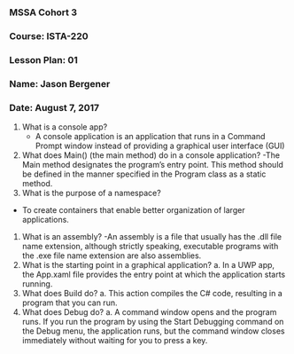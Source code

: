 ### MSSA Cohort 3
### Course: ISTA-220
### Lesson Plan: 01
### Name: Jason Bergener
### Date: August 7, 2017

1. What is a console app?
    - A console application is an application that runs in a Command Prompt window instead of providing a graphical user interface (GUI)
1. What does Main() (the main method) do in a console application?
    -The Main method designates the program’s entry point. This method should be defined in the manner specified in the Program class as a static method.
1. What is the purpose of a namespace?
- To create containers that enable better organization of larger applications.
1. What is an assembly?
-An assembly is a file that usually has the .dll file name extension, although strictly speaking, executable programs with the .exe file name extension are also assemblies.
1. What is the starting point in a graphical application?
    a. In a UWP app, the App.xaml file provides the entry point at which the application starts running.
1. What does Build do?
    a. This action compiles the C# code, resulting in a program that you can run.
1. What does Debug do?
    a. A command window opens and the program runs. If you run the program by using the Start Debugging command on the Debug menu, the application runs, but the command window closes immediately without waiting for you to press a key.


